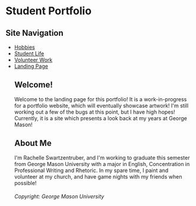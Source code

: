 
<html>
<body>
<h1> Student Portfolio </h1>
  <h2> Site Navigation </h2>
<nav>
    <ul>
      <li><a href="./https://github.com/mswartze-creator/Project_1/blob/George-Mason/Hobbies">Hobbies</a>
      <li><a href="./https://github.com/mswartze-creator/Project_1/blob/George-Mason/Student%20Life">Student Life</a>
      <li><a href="./https://github.com/mswartze-creator/Project_1/tree/George-Mason">Volunteer Work</a>
      <li><a href="./https://github.com/mswartze-creator/Project_1/blob/George-Mason/Welcome">Landing Page</a>

<h2> Welcome! </h2>
<p> Welcome to the landing page for this portfolio! It is a work-in-progress for a portfolio website, which will eventually showcase artwork! I'm still working out a few of the bugs at this point, but I have high hopes! Currently, it is a site which presents a look back at my years at George Mason! </p>

<h2> About Me </h2>
<picture>
  <source media="(min-width:650px)" srcset+"https://github.com/mswartze-creator/Student-Portfolio/blob/George-Mason/20200507_180422%20(1).jpg">
</picture>
<p> I'm Rachelle Swartzentruber, and I'm working to graduate this semester from George Mason University with a major in English, Concentration in Professional Writing and Rhetoric. In my spare time, I paint and volunteer at my church, and have game nights with my friends when possible! <p>


<footer> <h6> Copyright: George Mason University </h6> </footer>
